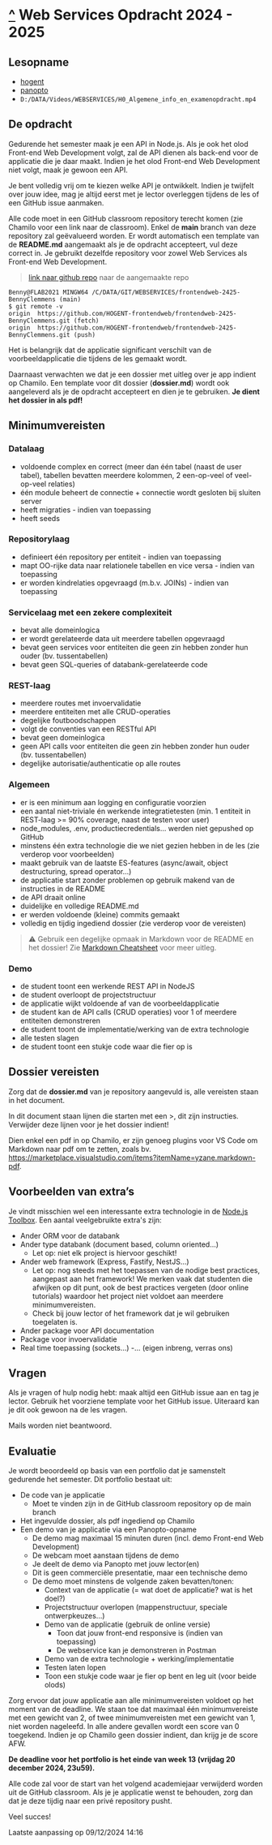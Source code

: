 # [^](README.md) Web Services Opdracht 2024 - 2025

## Lesopname

- [hogent](https://chamilo.hogent.be/index.php?go=CourseViewer&application=Chamilo%5CApplication%5CWeblcms&course=61464&tool=LectureCapture&browser=Hogent%5CApplication%5CWeblcms%5CTool%5CImplementation%5CLectureCapture%5CRenderer%5CVideoPublicationListRenderer&tool_action=viewer&publication=2410884)
- [panopto](https://hogent.cloud.panopto.eu/Panopto/Pages/Viewer.aspx?id=174ed677-dea0-4f16-bd21-b1f700f6a6f1&start=0)
- `D:/DATA/Videos/WEBSERVICES/H0_Algemene_info_en_examenopdracht.mp4`

## De opdracht

Gedurende het semester maak je een API in Node.js. Als je ook het olod Front-end Web Development volgt, zal de API dienen als back-end voor de applicatie die je daar maakt. Indien je het olod Front-end Web Development niet volgt, maak je gewoon een API.

Je bent volledig vrij om te kiezen welke API je ontwikkelt. Indien je twijfelt over jouw idee, mag je altijd eerst met je lector overleggen tijdens de les of een GitHub issue aanmaken.

Alle code moet in een GitHub classroom repository terecht komen (zie Chamilo voor een link naar de classroom). Enkel de **main** branch van deze repository zal geëvalueerd worden. Er wordt automatisch een template van de **README.md** aangemaakt als je de opdracht accepteert, vul deze correct in. Je gebruikt dezelfde repository voor zowel Web Services als Front-end Web Development.

> [link naar github repo](https://github.com/HOGENT-frontendweb/frontendweb-2425-BennyClemmens.git) naar de aangemaakte repo

```code
Benny@FLAB2021 MINGW64 /C/DATA/GIT/WEBSERVICES/frontendweb-2425-BennyClemmens (main)
$ git remote -v
origin  https://github.com/HOGENT-frontendweb/frontendweb-2425-BennyClemmens.git (fetch)
origin  https://github.com/HOGENT-frontendweb/frontendweb-2425-BennyClemmens.git (push)
```

Het is belangrijk dat de applicatie significant verschilt van de voorbeeldapplicatie die tijdens de les gemaakt wordt.

Daarnaast verwachten we dat je een dossier met uitleg over je app indient op Chamilo. Een template voor dit dossier (**dossier.md**) wordt ook aangeleverd als je de opdracht accepteert en dien je te gebruiken. **Je dient het dossier in als pdf!**

## Minimumvereisten

### Datalaag

- voldoende complex en correct (meer dan één tabel (naast de user tabel), tabellen bevatten meerdere kolommen, 2 een-op-veel of veel-op-veel relaties)
- één module beheert de connectie + connectie wordt gesloten bij sluiten server
- heeft migraties - indien van toepassing
- heeft seeds

### Repositorylaag

- definieert één repository per entiteit - indien van toepassing
- mapt OO-rijke data naar relationele tabellen en vice versa - indien van toepassing
- er worden kindrelaties opgevraagd (m.b.v. JOINs) - indien van toepassing

### Servicelaag met een zekere complexiteit

- bevat alle domeinlogica
- er wordt gerelateerde data uit meerdere tabellen opgevraagd
- bevat geen services voor entiteiten die geen zin hebben zonder hun ouder (bv. tussentabellen)
- bevat geen SQL-queries of databank-gerelateerde code

### REST-laag

- meerdere routes met invoervalidatie
- meerdere entiteiten met alle CRUD-operaties
- degelijke foutboodschappen
- volgt de conventies van een RESTful API
- bevat geen domeinlogica
- geen API calls voor entiteiten die geen zin hebben zonder hun ouder (bv. tussentabellen)
- degelijke autorisatie/authenticatie op alle routes

### Algemeen

- er is een minimum aan logging en configuratie voorzien
- een aantal niet-triviale én werkende integratietesten (min. 1 entiteit in REST-laag >= 90% coverage, naast de testen voor user)
- node_modules, .env, productiecredentials... werden niet gepushed op GitHub
- minstens één extra technologie die we niet gezien hebben in de les (zie verderop voor voorbeelden)
- maakt gebruik van de laatste ES-features (async/await, object destructuring, spread operator...)
- de applicatie start zonder problemen op gebruik makend van de instructies in de README
- de API draait online
- duidelijke en volledige README.md
- er werden voldoende (kleine) commits gemaakt
- volledig en tijdig ingediend dossier (zie verderop voor de vereisten)

> ⚠️ Gebruik een degelijke opmaak in Markdown voor de README en het dossier! Zie [Markdown Cheatsheet](https://github.com/adam-p/markdown-here/wiki/Markdown-Cheatsheet) voor meer uitleg.

### Demo

- de student toont een werkende REST API in NodeJS
- de student overloopt de projectstructuur
- de applicatie wijkt voldoende af van de voorbeeldapplicatie
- de student kan de API calls (CRUD operaties) voor 1 of meerdere entiteiten demonstreren
- de student toont de implementatie/werking van de extra technologie
- alle testen slagen
- de student toont een stukje code waar die fier op is

## Dossier vereisten

Zorg dat de **dossier.md** van je repository aangevuld is, alle vereisten staan in het document.

In dit document staan lijnen die starten met een >, dit zijn instructies. Verwijder deze lijnen voor je het dossier indient!

Dien enkel een pdf in op Chamilo, er zijn genoeg plugins voor VS Code om Markdown naar pdf om te zetten, zoals bv. <https://marketplace.visualstudio.com/items?itemName=yzane.markdown-pdf>.

## Voorbeelden van extra’s

Je vindt misschien wel een interessante extra technologie in de [Node.js Toolbox](https://nodejstoolbox.com/). Een aantal veelgebruikte extra's zijn:

- Ander ORM voor de databank
- Ander type databank (document based, column oriented...)
  - Let op: niet elk project is hiervoor geschikt!
- Ander web framework (Express, Fastify, NestJS...)
  - Let op: nog steeds met het toepassen van de nodige best practices, aangepast aan het framework! We merken vaak dat studenten die afwijken op dit punt, ook de best practices vergeten (door online tutorials) waardoor het project niet voldoet aan meerdere minimumvereisten.
  - Check bij jouw lector of het framework dat je wil gebruiken toegelaten is.
- Ander package voor API documentation
- Package voor invoervalidatie
- Real time toepassing (sockets...)
-... (eigen inbreng, verras ons)

## Vragen

Als je vragen of hulp nodig hebt: maak altijd een GitHub issue aan en tag je lector. Gebruik het voorziene template voor het GitHub issue. Uiteraard kan je dit ook gewoon na de les vragen.

Mails worden niet beantwoord.

## Evaluatie

Je wordt beoordeeld op basis van een portfolio dat je samenstelt gedurende het semester. Dit portfolio bestaat uit:

- De code van je applicatie
  - Moet te vinden zijn in de GitHub classroom repository op de main branch
- Het ingevulde dossier, als pdf ingediend op Chamilo
- Een demo van je applicatie via een Panopto-opname
  - De demo mag maximaal 15 minuten duren (incl. demo Front-end Web Development)
  - De webcam moet aanstaan tijdens de demo
  - Je deelt de demo via Panopto met jouw lector(en)
  - Dit is geen commerciële presentatie, maar een technische demo
  - De demo moet minstens de volgende zaken bevatten/tonen:
    - Context van de applicatie (= wat doet de applicatie? wat is het doel?)
    - Projectstructuur overlopen (mappenstructuur, speciale ontwerpkeuzes...)
    - Demo van de applicatie (gebruik de online versie)
      - Toon dat jouw front-end responsive is (indien van toepassing)
      - De webservice kan je demonstreren in Postman
    - Demo van de extra technologie + werking/implementatie
    - Testen laten lopen
    - Toon een stukje code waar je fier op bent en leg uit (voor beide olods)

Zorg ervoor dat jouw applicatie aan alle minimumvereisten voldoet op het moment van de deadline. We staan toe dat maximaal één minimumvereiste met een gewicht van 2, of twee minimumvereisten met een gewicht van 1, niet worden nageleefd. In alle andere gevallen wordt een score van 0 toegekend. Indien je op Chamilo geen dossier indient, dan krijg je de score AFW.

**De deadline voor het portfolio is het einde van week 13 (vrijdag 20 december 2024, 23u59).**

Alle code zal voor de start van het volgend academiejaar verwijderd worden uit de GitHub classroom. Als je je applicatie wenst te behouden, zorg dan dat je deze tijdig naar een privé repository pusht.

Veel succes!

Laatste aanpassing op 09/12/2024 14:16
